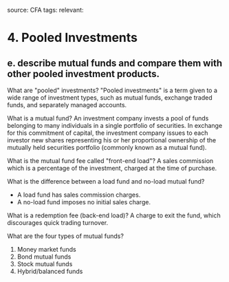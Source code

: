source: CFA
tags: 
relevant: 

# 4. Pooled Investments

## e. describe mutual funds and compare them with other pooled investment products.

What are "pooled" investments?
"Pooled investments" is a term given to a wide range of investment types, such as mutual funds, exchange traded funds, and separately managed accounts.

What is a mutual fund?
An investment company invests a pool of funds belonging to many individuals in a single portfolio of securities. In exchange for this commitment of capital, the investment company issues to each investor new shares representing his or her proportional ownership of the mutually held securities portfolio (commonly known as a mutual fund).

What is the mutual fund fee called "front-end load"?
A sales commission which is a percentage of the investment, charged at the time of purchase.

What is the difference between a load fund and no-load mutual fund?
- A load fund has sales commission charges.
- A no-load fund imposes no initial sales charge.

What is a redemption fee (back-end load)?
A charge to exit the fund, which discourages quick trading turnover.

What are the four types of mutual funds?
1. Money market funds
2. Bond mutual funds
3. Stock mutual funds
4. Hybrid/balanced funds

